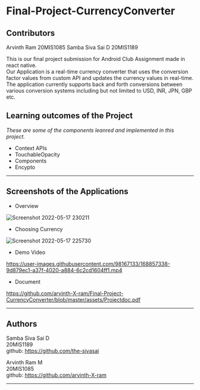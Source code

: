 # Final-Project-CurrencyConverter

## Contributors

Arvinth Ram      20MIS1085
Samba Siva Sai D 20MIS1189

This is our final project submission for Android Club Assignment made in react native. 
<br>
Our Application is a real-time currency converter that uses the conversion factor values from custom API and updates the currency values in real-time.
The application currently supports back and forth conversions between various conversion systems including but not limited to USD, INR, JPN, GBP etc.

## Learning outcomes of the Project

*These are some of the components leanred and implemented in this project.*

* Context APIs
* TouchableOpacity
* Components
* Encypto

---
## Screenshots of the Applications

* Overview 

![Screenshot 2022-05-17 230211](https://user-images.githubusercontent.com/98167133/168875235-d9e8e469-deaa-4258-b490-00355cd1fd48.png)

* Choosing Currency

![Screenshot 2022-05-17 225730](https://user-images.githubusercontent.com/98167133/168874872-d6d5d7e4-0cce-473c-821d-e6788b996b07.png)

* Demo Video

https://user-images.githubusercontent.com/98167133/168857338-9d879ec1-a37f-4020-a884-6c2cd1604ff1.mp4

* Document 

https://github.com/arvinth-X-ram/Final-Project-CurrencyConverter/blob/master/assets/Projectdoc.pdf


---

## Authors

Samba Siva Sai D \
20MIS1189 \
github: https://github.com/the-sivasai

Arvinth Ram M \
20MIS1085 \
github: https://github.com/arvinth-X-ram

---



